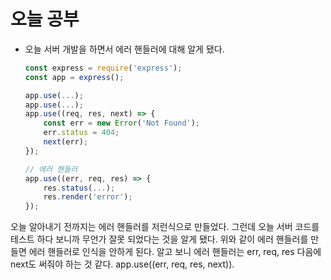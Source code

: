 # 오늘 공부

- 오늘 서버 개발을 하면서 에러 핸들러에 대해 알게 됐다. 

  ~~~javascript
  const express = require('express'); 
  const app = express();
  
  app.use(...);
  app.use(...);
  app.use((req, res, next) => {
      const err = new Error('Not Found');
      err.status = 404;
      next(err);
  });
  
  // 에러 핸들러
  app.use((err, req, res) => {
      res.status(...);
      res.render('error');
  });
  ~~~

  

 오늘 알아내기 전까지는 에러 핸들러를 저런식으로 만들었다. 그런데 오늘 서버 코드를 테스트 하다 보니까 무언가 잘못 되었다는 것을 알게 됐다. 위와 같이 에러 핸들러를 만들면 에러 핸들러로 인식을 안하게 된다. 알고 보니 에러 핸들러는 err, req, res 다음에 next도 써줘야 하는 것 같다. app.use((err, req, res, next)).
